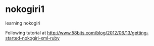 nokogiri1
=========

learning nokogiri

Following tutorial at http://www.58bits.com/blog/2012/06/13/getting-started-nokogiri-xml-ruby
